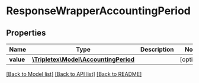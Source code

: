 # ResponseWrapperAccountingPeriod

## Properties
Name | Type | Description | Notes
------------ | ------------- | ------------- | -------------
**value** | [**\Tripletex\Model\AccountingPeriod**](AccountingPeriod.md) |  | [optional] 

[[Back to Model list]](../README.md#documentation-for-models) [[Back to API list]](../README.md#documentation-for-api-endpoints) [[Back to README]](../README.md)



